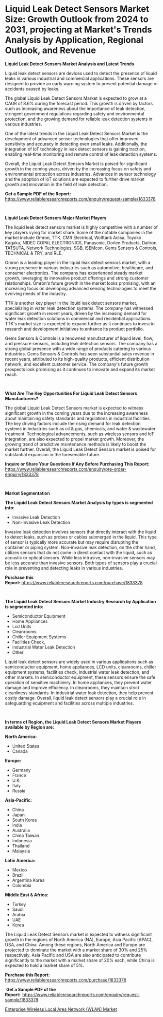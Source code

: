 <p><h1>Liquid Leak Detect Sensors Market Size: Growth Outlook from 2024 to 2031, projecting at Market's Trends Analysis by Application, Regional Outlook, and Revenue</h1></p><p><strong>Liquid Leak Detect Sensors Market Analysis and Latest Trends</strong></p>
<p><p>Liquid leak detect sensors are devices used to detect the presence of liquid leaks in various industrial and commercial applications. These sensors are designed to provide an early warning system to prevent potential damage or accidents caused by leaks.</p><p>The global Liquid Leak Detect Sensors Market is expected to grow at a CAGR of 8.6% during the forecast period. This growth is driven by factors such as increasing awareness about the importance of leak detection, stringent government regulations regarding safety and environmental protection, and the growing demand for reliable leak detection systems in various industries.</p><p>One of the latest trends in the Liquid Leak Detect Sensors Market is the development of advanced sensor technologies that offer improved sensitivity and accuracy in detecting even small leaks. Additionally, the integration of IoT technology in leak detect sensors is gaining traction, enabling real-time monitoring and remote control of leak detection systems.</p><p>Overall, the Liquid Leak Detect Sensors Market is poised for significant growth in the coming years, driven by the increasing focus on safety and environmental protection across industries. Advances in sensor technology and the adoption of IoT solutions are expected to further drive market growth and innovation in the field of leak detection.</p></p>
<p><strong>Get a Sample PDF of the Report:&nbsp;</strong> <a href="https://www.reliableresearchreports.com/enquiry/request-sample/1833378">https://www.reliableresearchreports.com/enquiry/request-sample/1833378</a></p>
<p>&nbsp;</p>
<p><strong>Liquid Leak Detect Sensors Major Market Players</strong></p>
<p><p>The liquid leak detect sensors market is highly competitive with a number of key players vying for market share. Some of the notable companies in the market include Omron, TTK, CMR Electrical, Wolftank Adisa, Toyoko Kagaku, NIDEC COPAL ELECTRONICS, Panasonic, Dorlen Products, Daitron, TATSUTA, Network Technologies, SGB, iSEMcon, Gems Sensors & Controls, TECHNICAL & TRY, and RLE.</p><p>Omron is a leading player in the liquid leak detect sensors market, with a strong presence in various industries such as automotive, healthcare, and consumer electronics. The company has experienced steady market growth, leveraging its innovative product offerings and strong customer relationships. Omron's future growth in the market looks promising, with an increasing focus on developing advanced sensing technologies to meet the evolving needs of the industry.</p><p>TTK is another key player in the liquid leak detect sensors market, specializing in water leak detection systems. The company has witnessed significant growth in recent years, driven by the increasing demand for water leak detection solutions in commercial and residential applications. TTK's market size is expected to expand further as it continues to invest in research and development initiatives to enhance its product portfolio.</p><p>Gems Sensors & Controls is a renowned manufacturer of liquid level, flow, and pressure sensors, including leak detection sensors. The company has a strong global presence with a wide range of products catering to various industries. Gems Sensors & Controls has seen substantial sales revenue in recent years, attributed to its high-quality products, efficient distribution network, and excellent customer service. The company's future growth prospects look promising as it continues to innovate and expand its market reach.</p></p>
<p>&nbsp;</p>
<p><strong>What Are The Key Opportunities For Liquid Leak Detect Sensors Manufacturers?</strong></p>
<p><p>The global Liquid Leak Detect Sensors market is expected to witness significant growth in the coming years due to the increasing awareness about maintaining safety standards and regulations in industrial facilities. The key driving factors include the rising demand for leak detection systems in industries such as oil & gas, chemicals, and water & wastewater treatment. Technological advancements, such as wireless sensors and IoT integration, are also expected to propel market growth. Moreover, the growing trend of predictive maintenance methods is likely to boost the market further. Overall, the Liquid Leak Detect Sensors market is poised for substantial expansion in the foreseeable future.</p></p>
<p><strong>Inquire or Share Your Questions If Any Before Purchasing This Report:</strong> <a href="https://www.reliableresearchreports.com/enquiry/pre-order-enquiry/1833378">https://www.reliableresearchreports.com/enquiry/pre-order-enquiry/1833378</a></p>
<p>&nbsp;</p>
<p><strong>Market Segmentation</strong></p>
<p><strong>The Liquid Leak Detect Sensors Market Analysis by types is segmented into:</strong></p>
<p><ul><li>Invasive Leak Detection</li><li>Non-Invasive Leak Detection</li></ul></p>
<p><p>Invasive leak detection involves sensors that directly interact with the liquid to detect leaks, such as probes or cables submerged in the liquid. This type of sensor is typically more accurate but may require disrupting the container or piping system. Non-invasive leak detection, on the other hand, utilizes sensors that do not come in direct contact with the liquid, such as acoustic or optical sensors. While less intrusive, non-invasive sensors may be less accurate than invasive sensors. Both types of sensors play a crucial role in preventing and detecting leaks in various industries.</p></p>
<p><strong>Purchase this Report:&nbsp;</strong><a href="https://www.reliableresearchreports.com/purchase/1833378">https://www.reliableresearchreports.com/purchase/1833378</a></p>
<p>&nbsp;</p>
<p><strong>The Liquid Leak Detect Sensors Market Industry Research by Application is segmented into:</strong></p>
<p><ul><li>Semiconductor Equipment</li><li>Home Appliances</li><li>Lcd Units</li><li>Cleanrooms</li><li>Chiller Equipment Systems</li><li>Facilities Check,</li><li>Industrial Water Leak Detection</li><li>Other</li></ul></p>
<p><p>Liquid leak detect sensors are widely used in various applications such as semiconductor equipment, home appliances, LCD units, cleanrooms, chiller equipment systems, facilities check, industrial water leak detection, and other markets. In semiconductor equipment, these sensors ensure the safe operation of sensitive machinery. In home appliances, they prevent water damage and improve efficiency. In cleanrooms, they maintain strict cleanliness standards. In industrial water leak detection, they help prevent costly damage. Overall, liquid leak detect sensors play a crucial role in safeguarding equipment and facilities across multiple industries.</p></p>
<p>&nbsp;</p>
<p><strong>In terms of Region, the Liquid Leak Detect Sensors Market Players available by Region are:</strong></p>
<p>
    <p> <strong> North America: </strong>
        <ul>
            <li>United States</li>
            <li>Canada</li>
        </ul>
        </p> 
    <p> <strong> Europe: </strong>
        <ul>
            <li>Germany</li>
            <li>France</li>
            <li>U.K.</li>
            <li>Italy</li>
            <li>Russia</li>
        </ul>
        </p> 
    <p> <strong> Asia-Pacific: </strong>
        <ul>
            <li>China</li>
            <li>Japan</li>
            <li>South Korea</li>
            <li>India</li>
            <li>Australia</li>
            <li>China Taiwan</li>
            <li>Indonesia</li>
            <li>Thailand</li>
            <li>Malaysia</li>
        </ul>
        </p> 
    <p> <strong> Latin America: </strong>
        <ul>
            <li>Mexico</li>
            <li>Brazil</li>
            <li>Argentina Korea</li>
            <li>Colombia</li>
        </ul>
        </p> 
    <p> <strong> Middle East & Africa: </strong>
        <ul>
            <li>Turkey</li>
            <li>Saudi</li>
            <li>Arabia</li>
            <li>UAE</li>
            <li>Korea</li>
        </ul>
    </p>
    </p>
<p><p>The Liquid Leak Detect Sensors market is expected to witness significant growth in the regions of North America (NA), Europe, Asia Pacific (APAC), USA, and China. Among these regions, North America and Europe are projected to dominate the market with a market share of 30% and 25% respectively. Asia Pacific and USA are also anticipated to contribute significantly to the market with a market share of 20% each, while China is expected to hold a market share of 5%.</p></p>
<p><strong>Purchase this Report: </strong><a href="https://www.reliableresearchreports.com/purchase/1833378">https://www.reliableresearchreports.com/purchase/1833378</a></p>
<p>&nbsp;<strong>Get a Sample PDF of the Report:&nbsp;&nbsp;</strong><a href="https://www.reliableresearchreports.com/enquiry/request-sample/1833378">https://www.reliableresearchreports.com/enquiry/request-sample/1833378</a></p>
<p><strong></strong></p>
<p><p><a href="https://github.com/arionmp/Market-Research-Report-List-2/blob/main/enterprise-wireless-local-area-network-wlan-market.md">Enterprise Wireless Local Area Network (WLAN) Market</a></p></p>